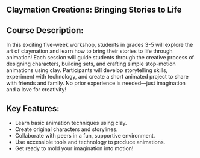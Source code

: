 ## Claymation Creations: Bringing Stories to Life

## Course Description: 

In this exciting five-week workshop, students in grades 3-5 will explore the art of claymation and learn how to bring their stories to life through animation! Each session will guide students through the creative process of designing characters, building sets, and crafting simple stop-motion animations using clay. Participants will develop storytelling skills, experiment with technology, and create a short animated project to share with friends and family. No prior experience is needed—just imagination and a love for creativity!

## Key Features:

* Learn basic animation techniques using clay.
* Create original characters and storylines.
* Collaborate with peers in a fun, supportive environment.
* Use accessible tools and technology to produce animations.
* Get ready to mold your imagination into motion!
